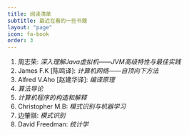 ```yaml
---
title: 阅读清单
subtitle: 最近在看的一些书籍
layout: "page"
icon: fa-book
order: 3
---
```


1. 周志荣: *深入理解Java虚拟机——JVM高级特性与最佳实践*
2. James F.K [陈鸣译]: *计算机网络——自顶向下方法*
3. Alfred V.Aho [赵建华译]: *编译原理*
4. *算法导论*
5. *计算机程序的构造和解释*
6. Christopher M.B: *模式识别与机器学习*
7. 边肇祺: *模式识别*
8. David Freedman: *统计学*
